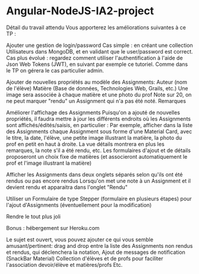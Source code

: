 # Angular-NodeJS-IA2-project

Détail du travail attendu
Vous apporterez les améliorations suivantes à ce TP :

Ajouter une gestion de login/password
Cas simple : en créant une collection Utilisateurs dans MongoDB, et en validant que le user/password est correct.
Cas plus évolué : regardez comment utiliser l'authentification à l'aide de Json Web Tokens (JWT), en suivant par exemple ce tutoriel. 
Comme dans le TP on gérera le cas particulier admin.
 
Ajouter de nouvelles propriétés au modèle des Assignments:
Auteur (nom de l'élève)
Matière (Base de données, Technologies Web, Grails, etc.)
Une image sera associée à chaque matière et une photo du prof
Note sur 20, on ne peut marquer "rendu" un Assignment qui n'a pas été noté.
Remarques
 
Améliorer l'affichage des Assignments
Puisqu'on a ajouté de nouvelles propriétés, il faudra mettre à jour les différents endroits où les Assignments sont affichés/édités/saisis, en particulier :
Par exemple, afficher dans la liste des Assignments chaque Assignment sous forme d'une Material Card, avec le titre, la date, l'élève, une petite image illustrant la matière, la photo du prof en petit en haut à droite.
La vue détails montrera en plus les remarques, la note s'il a été rendu, etc.
Les formulaires d'ajout et de détails proposeront un choix fixe de matières (et associeront automatiquement le prof et l'image illustrant la matière)
 
Afficher les Assignments dans deux onglets séparés selon qu'ils ont été rendus ou pas encore rendus
Lorsqu'on met une note à un Assignment et il devient rendu et apparaitra dans l'onglet "Rendu"
 
Utiliser un Formulaire de type Stepper (formulaire en plusieurs étapes) pour l'ajout d'Assignments (éventuellement pour la modification)
 
Rendre le tout plus joli
 
Bonus : hébergement sur Heroku.com

Le sujet est ouvert, vous pouvez ajouter ce qui vous semble amusant/pertinent:
drag and drop entre la liste des Assignments non rendus et rendus, qui déclenchera la notation,
Ajout de messages de notification (SnackBar Material)
Collection d'élèves et de profs pour faciliter l'association devoir/élève et matières/profs
Etc.
 
